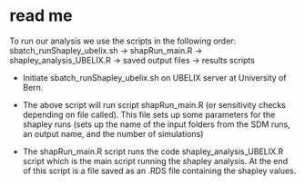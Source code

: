 # read me

To run our analysis we use the scripts in the following order:
sbatch_runShapley_ubelix.sh -> shapRun_main.R -> shapley_analysis_UBELIX.R -> saved output files -> results scripts

- Initiate sbatch_runShapley_ubelix.sh on UBELIX server at University of Bern.

- The above script will run script shapRun_main.R (or sensitivity checks depending on file called). This file sets up some parameters for the shapley runs (sets up the name of the input folders from the SDM runs, an output name, and the number of simulations)

- The shapRun_main.R script runs the code shapley_analysis_UBELIX.R script which is the main script running the shapley analysis. At the end of this script is a file saved as an .RDS file containing the shapley values.
